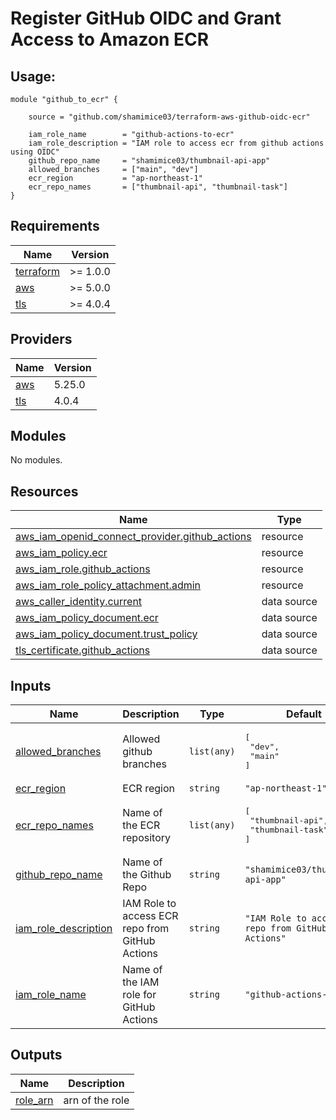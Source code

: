 # Register GitHub OIDC and Grant Access to Amazon ECR

## Usage:
```hcl
module "github_to_ecr" {

    source = "github.com/shamimice03/terraform-aws-github-oidc-ecr"

    iam_role_name        = "github-actions-to-ecr"
    iam_role_description = "IAM role to access ecr from github actions using OIDC"
    github_repo_name     = "shamimice03/thumbnail-api-app"
    allowed_branches     = ["main", "dev"]
    ecr_region           = "ap-northeast-1"
    ecr_repo_names       = ["thumbnail-api", "thumbnail-task"]
}
```

<!-- BEGINNING OF PRE-COMMIT-TERRAFORM DOCS HOOK -->
## Requirements

| Name | Version |
|------|---------|
| <a name="requirement_terraform"></a> [terraform](#requirement\_terraform) | >= 1.0.0 |
| <a name="requirement_aws"></a> [aws](#requirement\_aws) | >= 5.0.0 |
| <a name="requirement_tls"></a> [tls](#requirement\_tls) | >= 4.0.4 |

## Providers

| Name | Version |
|------|---------|
| <a name="provider_aws"></a> [aws](#provider\_aws) | 5.25.0 |
| <a name="provider_tls"></a> [tls](#provider\_tls) | 4.0.4 |

## Modules

No modules.

## Resources

| Name | Type |
|------|------|
| [aws_iam_openid_connect_provider.github_actions](https://registry.terraform.io/providers/hashicorp/aws/latest/docs/resources/iam_openid_connect_provider) | resource |
| [aws_iam_policy.ecr](https://registry.terraform.io/providers/hashicorp/aws/latest/docs/resources/iam_policy) | resource |
| [aws_iam_role.github_actions](https://registry.terraform.io/providers/hashicorp/aws/latest/docs/resources/iam_role) | resource |
| [aws_iam_role_policy_attachment.admin](https://registry.terraform.io/providers/hashicorp/aws/latest/docs/resources/iam_role_policy_attachment) | resource |
| [aws_caller_identity.current](https://registry.terraform.io/providers/hashicorp/aws/latest/docs/data-sources/caller_identity) | data source |
| [aws_iam_policy_document.ecr](https://registry.terraform.io/providers/hashicorp/aws/latest/docs/data-sources/iam_policy_document) | data source |
| [aws_iam_policy_document.trust_policy](https://registry.terraform.io/providers/hashicorp/aws/latest/docs/data-sources/iam_policy_document) | data source |
| [tls_certificate.github_actions](https://registry.terraform.io/providers/hashicorp/tls/latest/docs/data-sources/certificate) | data source |

## Inputs

| Name | Description | Type | Default | Required |
|------|-------------|------|---------|:--------:|
| <a name="input_allowed_branches"></a> [allowed\_branches](#input\_allowed\_branches) | Allowed github branches | `list(any)` | <pre>[<br>  "dev",<br>  "main"<br>]</pre> | no |
| <a name="input_ecr_region"></a> [ecr\_region](#input\_ecr\_region) | ECR region | `string` | `"ap-northeast-1"` | no |
| <a name="input_ecr_repo_names"></a> [ecr\_repo\_names](#input\_ecr\_repo\_names) | Name of the ECR repository | `list(any)` | <pre>[<br>  "thumbnail-api",<br>  "thumbnail-task"<br>]</pre> | no |
| <a name="input_github_repo_name"></a> [github\_repo\_name](#input\_github\_repo\_name) | Name of the Github Repo | `string` | `"shamimice03/thumbnail-api-app"` | no |
| <a name="input_iam_role_description"></a> [iam\_role\_description](#input\_iam\_role\_description) | IAM Role to access ECR repo from GitHub Actions | `string` | `"IAM Role to access ECR repo from GitHub Actions"` | no |
| <a name="input_iam_role_name"></a> [iam\_role\_name](#input\_iam\_role\_name) | Name of the IAM role for GitHub Actions | `string` | `"github-actions-to-ecr"` | no |

## Outputs

| Name | Description |
|------|-------------|
| <a name="output_role_arn"></a> [role\_arn](#output\_role\_arn) | arn of the role |
<!-- END OF PRE-COMMIT-TERRAFORM DOCS HOOK -->
